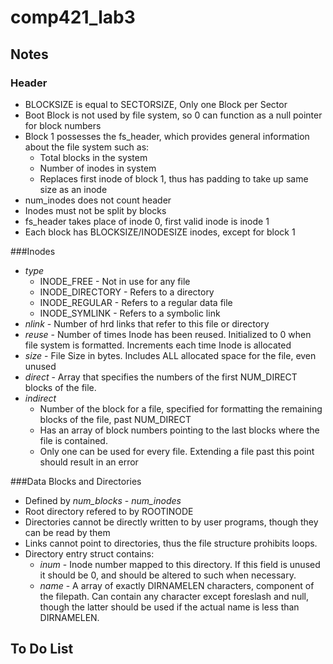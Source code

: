 # comp421_lab3

## Notes
### Header
* BLOCKSIZE is equal to SECTORSIZE, Only one Block per Sector
* Boot Block is not used by file system, so 0 can function as a null pointer for block numbers
* Block 1 possesses the fs_header, which provides general information about the file system such as:
    * Total blocks in the system
    * Number of inodes in system
    * Replaces first inode of block 1, thus has padding to take up same size as an inode
* num_inodes does not count header
* Inodes must not be split by blocks
* fs_header takes place of inode 0, first valid inode is inode 1
* Each block has BLOCKSIZE/INODESIZE inodes, except for block 1

###Inodes
* <em>type</em>
    * INODE_FREE - Not in use for any file
    * INODE_DIRECTORY - Refers to a directory
    * INODE_REGULAR - Refers to a regular data file
    * INODE_SYMLINK - Refers to a symbolic link
* <em>nlink</em> - Number of hrd links that refer to this file or directory
* <em>reuse</em> - Number of times Inode has been reused. Initialized to 0 when file system is formatted. Increments each time Inode is allocated
* <em>size</em> - File Size in bytes. Includes ALL allocated space for the file, even unused
* <em>direct</em> - Array that specifies the numbers of the first NUM_DIRECT blocks of the file.
* <em>indirect</em>
    * Number of the block for a file, specified for formatting the remaining blocks of the file, past NUM_DIRECT
    * Has an array of block numbers pointing to the last blocks where the file is contained.
    * Only one can be used for every file. Extending a file past this point should result in an error

###Data Blocks and Directories
* Defined by <em>num_blocks</em> - <em>num_inodes</em>
* Root directory refered to by ROOTINODE
* Directories cannot be directly written to by user programs, though they can be read by them
* Links cannot point to directories, thus the file structure prohibits loops.
* Directory entry struct contains:
    * <em>inum</em> - Inode number mapped to this directory. If this field is unused it should be 0, and should be altered to such when necessary.
    * <em>name</em> - A array of exactly DIRNAMELEN characters, component of the filepath. Can contain any character except foreslash and null, though the latter should be used if the actual name is less than DIRNAMELEN.
   
## To Do List